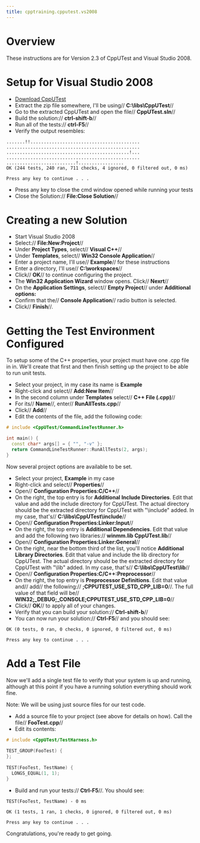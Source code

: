 ```yaml
---
title: cpptraining.cpputest.vs2008
---
```

# Overview
These instructions are for Version 2.3 of CppUTest and Visual Studio 2008.

# Setup for Visual Studio 2008
* [Download CppUTest](http://sourceforge.net/projects/cpputest/files/cpputest/v2.3/CppUTest-v2.3.zip/download)
* Extract the zip file somewhere, I'll be using// **C:\libs\CppUTest**//
* Go to the extracted CppUTest and open the file// **CppUTest.sln**// 
* Build the solution:// **ctrl-shift-b**//
* Run all of the tests:// **ctrl-F5**//
* Verify the output resembles:
```terminal
.......!!.........................................
..................................................
..............................................!...
..................................................
..........................!.................
OK (244 tests, 240 ran, 711 checks, 4 ignored, 0 filtered out, 0 ms)

Press any key to continue . . .
```
* Press any key to close the cmd window opened while running your tests
* Close the Solution:// **File:Close Solution**//

# Creating a new Solution
* Start Visual Studio 2008
* Select:// **File:New:Project**//
* Under **Project Types**, select// **Visual C++**//
* Under **Templates**, select// **Win32 Console Application**//
* Enter a project name, I'll use// **Example**// for these instructions
* Enter a directory, I'll use// **C:\workspaces**//
* Click// **OK**// to continue configuring the project.
* The **Win32 Application Wizard** window opens. Click// **Nexrt**//
* On the **Application Settings**, select// **Empty Project**// under **Additional options:**
* Confirm that the// **Console Application**// radio button is selected.
* Click// **Finish**//.

# Getting the Test Environment Configured
To setup some of the C++ properties, your project must have one .cpp file in in. We'll create that first and then finish setting up the project to be able to run unit tests.

* Select your project, in my case its name is **Example**
* Right-click and select// **Add:New Item**//
* In the second column under **Templates** select// **C++ File (.cpp)**//
* For its// **Name**//, enter// **RunAllTests.cpp**//
* Click// **Add**//
* Edit the contents of the file, add the following code:
```cpp
# include <CppUTest/CommandLineTestRunner.h>

int main() {
  const char* args[] = { "", "-v" };
  return CommandLineTestRunner::RunAllTests(2, args);
}
```

Now several project options are available to be set.

* Select your project, **Example** in my case
* Right-click and select// **Properties**//
* Open// **Configuration Properties:C/C++**//
* On the right, the top entry is for **Additional Include Directories**. Edit that value and add the include directory for CppUTest. The actual directory should be the extracted directory for CppUTest with "\include" added. In my case, that's// **C:\libs\CppUTest\include**//
* Open// **Configuration Properties:Linker:Input**//
* On the right, the top entry is **Additional Dependencies**. Edit that value and add the following two libraries:// **winmm.lib CppUTest.lib**//
* Open// **Configuration Properties:Linker:General**//
* On the right, near the bottom third of the list, you'll notice **Additional Library Directories**. Edit that value and include the lib directory for CppUTest. The actual directory should be the extracted directory for CppUTest with "\lib" added. In my case, that's// **C:\libs\CppUTest\lib**//
* Open// **Configuration Properties:C/C++:Preprocessor**//
* On the right, the top entry is **Preprocessor Definitions**. Edit that value and// add// the following:// **;CPPUTEST_USE_STD_CPP_LIB=0**//. The full value of that field will be// **WIN32;_DEBUG;_CONSOLE;CPPUTEST_USE_STD_CPP_LIB=0**//
* Click// **OK**// to apply all of your changes.
* Verify that you can build your solution:// **Ctrl-shift-b**//
* You can now run your solution:// **Ctrl-F5**// and you should see:
```terminal
OK (0 tests, 0 ran, 0 checks, 0 ignored, 0 filtered out, 0 ms)

Press any key to continue . . .
```

# Add a Test File
Now we'll add a single test file to verify that your system is up and running, although at this point if you have a running solution everything should work fine.

Note: We will be using just source files for our test code.

* Add a source file to your project (see above for details on how). Call the file// **FooTest.cpp**//
* Edit its contents:
```cpp
# include <CppUTest/TestHarness.h>
 
TEST_GROUP(FooTest) {
};
 
TEST(FooTest, TestName) {
  LONGS_EQUAL(1, 1);
}
```
* Build and run your tests:// **Ctrl-F5**//. You should see:
```terminal
TEST(FooTest, TestName) - 0 ms

OK (1 tests, 1 ran, 1 checks, 0 ignored, 0 filtered out, 0 ms)

Press any key to continue . . .
```

Congratulations, you're ready to get going.
